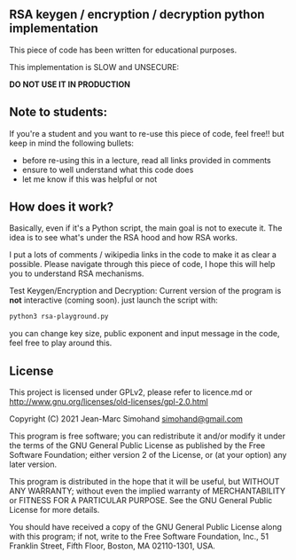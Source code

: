 RSA keygen / encryption / decryption python implementation
--------

This piece of code has been written for educational purposes.

This implementation is SLOW and UNSECURE:

**DO NOT USE IT IN PRODUCTION**


Note to students:
-----------------

If you're a student and you want to re-use this piece of code, feel free!!
but keep in mind the following bullets:
* before re-using this in a lecture, read all links provided in comments
* ensure to well understand what this code does
* let me know if this was helpful or not


How does it work?
------

Basically, even if it's a Python script,  the main goal is not to execute it.
The idea is to see what's under the RSA hood and how RSA works.

I put a lots of comments / wikipedia links in the code to make it as clear a possible.
Please navigate through this piece of code, I hope this will help you to understand RSA mechanisms.

Test Keygen/Encryption and Decryption:
Current version of the program is **not** interactive (coming soon).
just launch the script with:
```bash
python3 rsa-playground.py
```

you can change key size, public exponent and input message in the code, feel free to play around this.



License
--------

This project is licensed under GPLv2, please refer to licence.md or
http://www.gnu.org/licenses/old-licenses/gpl-2.0.html

Copyright (C) 2021 Jean-Marc Simohand <simohand@gmail.com>

This program is free software; you can redistribute it and/or
modify it under the terms of the GNU General Public License
as published by the Free Software Foundation; either version 2
of the License, or (at your option) any later version.

This program is distributed in the hope that it will be useful,
but WITHOUT ANY WARRANTY; without even the implied warranty of
MERCHANTABILITY or FITNESS FOR A PARTICULAR PURPOSE.  See the
GNU General Public License for more details.

You should have received a copy of the GNU General Public License
along with this program; if not, write to the Free Software
Foundation, Inc., 51 Franklin Street, Fifth Floor, Boston, MA  02110-1301, USA.
